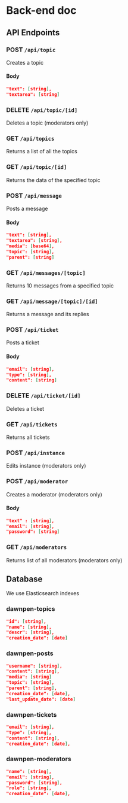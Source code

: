 # Back-end doc

## API Endpoints

### POST `/api/topic`

Creates a topic

#### Body

``` json
"text": [string],
"textarea": [string]
```

### DELETE `/api/topic/[id]`

Deletes a topic (moderators only)

### GET `/api/topics`

Returns a list of all the topics

### GET `/api/topic/[id]`

Returns the data of the specified topic

### POST `/api/message`

Posts a message

#### Body

```json
"text": [string],
"textarea": [string],
"media": [base64],
"topic": [string],
"parent": [string]
```

### GET `/api/messages/[topic]`

Returns 10 messages from a specified topic

### GET `/api/message/[topic]/[id]`

Returns a message and its replies

### POST `/api/ticket`

Posts a ticket

#### Body

``` json
"email": [string],
"type": [string],
"content": [string]
```

### DELETE `/api/ticket/[id]`

Deletes a ticket

### GET `/api/tickets`

Returns all tickets

### POST `/api/instance`

Edits instance (moderators only)

### POST `/api/moderator`

Creates a moderator (moderators only)

#### Body

``` json
"text" : [string],
"email": [string],
"password": [string]
```


### GET `/api/moderators`

Returns list of all moderators (moderators only)

## Database

We use Elasticsearch indexes

### dawnpen-topics

``` json
"id": [string],
"name": [string],
"descr": [string],
"creation_date": [date]
```

### dawnpen-posts

``` json
"username": [string],
"content": [string],
"media": [string]
"topic": [string],
"parent": [string],
"creation_date": [date],
"last_update_date": [date]
```

### dawnpen-tickets

``` json
"email": [string],
"type": [string],
"content": [string],
"creation_date": [date],
```

### dawnpen-moderators

``` json
"name": [string],
"email": [string],
"password": [string],
"role": [string],
"creation_date": [date],
```

